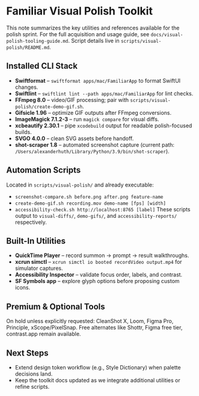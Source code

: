 # Familiar Visual Polish Toolkit

This note summarizes the key utilities and references available for the polish sprint. For the full acquisition and usage guide, see `docs/visual-polish-tooling-guide.md`. Script details live in `scripts/visual-polish/README.md`.

## Installed CLI Stack
- **Swiftformat** – `swiftformat apps/mac/FamiliarApp` to format SwiftUI changes.
- **Swiftlint** – `swiftlint lint --path apps/mac/FamiliarApp` for lint checks.
- **FFmpeg 8.0** – video/GIF processing; pair with `scripts/visual-polish/create-demo-gif.sh`.
- **Gifsicle 1.96** – optimize GIF outputs after FFmpeg conversions.
- **ImageMagick 7.1.2-3** – run `magick compare` for visual diffs.
- **xcbeautify 2.30.1** – pipe `xcodebuild` output for readable polish-focused builds.
- **SVGO 4.0.0** – clean SVG assets before handoff.
- **shot-scraper 1.8** – automated screenshot capture (current path: `/Users/alexanderhuth/Library/Python/3.9/bin/shot-scraper`).

## Automation Scripts
Located in `scripts/visual-polish/` and already executable:
- `screenshot-compare.sh before.png after.png feature-name`
- `create-demo-gif.sh recording.mov demo-name [fps] [width]`
- `accessibility-check.sh http://localhost:8765 [label]`
These scripts output to `visual-diffs/`, `demo-gifs/`, and `accessibility-reports/` respectively.

## Built-In Utilities
- **QuickTime Player** – record summon → prompt → result walkthroughs.
- **xcrun simctl** – `xcrun simctl io booted recordVideo output.mp4` for simulator captures.
- **Accessibility Inspector** – validate focus order, labels, and contrast.
- **SF Symbols app** – explore glyph options before proposing custom icons.

## Premium & Optional Tools
On hold unless explicitly requested: CleanShot X, Loom, Figma Pro, Principle, xScope/PixelSnap. Free alternates like Shottr, Figma free tier, contrast.app remain available.

## Next Steps
- Extend design token workflow (e.g., Style Dictionary) when palette decisions land.
- Keep the toolkit docs updated as we integrate additional utilities or refine scripts.
